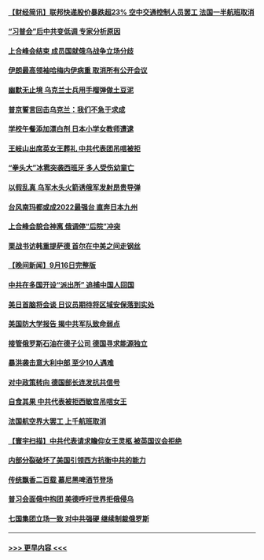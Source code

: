 #### [【财经简讯】联邦快递股价暴跌超23%  空中交通控制人员罢工 法国一半航班取消](../pages/prog202/a103530675.md?t=09180201) 
#### [“习普会”后中共变低调  专家分析原因](../pages/prog202/a103530673.md?t=09180201) 
#### [上合峰会结束 成员国就俄乌战争立场分歧](../pages/prog202/a103530669.md?t=09180201) 
#### [伊朗最高领袖哈梅内伊病重 取消所有公开会议](../pages/prog202/a103529705.md?t=09180201) 
#### [幽默无止境 乌克兰士兵用手榴弹做土豆泥](../pages/prog202/a103530592.md?t=09180201) 
#### [普京誓言回击乌克兰：我们不急于求成](../pages/prog202/a103530596.md?t=09180201) 
#### [学校午餐添加漂白剂 日本小学女教师遭逮](../pages/prog202/a103530573.md?t=09180201) 
#### [王岐山出席英女王葬礼 中共代表团吊唁被拒](../pages/prog202/a103530540.md?t=09180201) 
#### [“拳头大”冰雹突袭西班牙 多人受伤幼童亡](../pages/prog202/a103530551.md?t=09180201) 
#### [以假乱真 乌军木头火箭诱俄军发射昂贵导弹](../pages/prog202/a103530546.md?t=09180201) 
#### [台风南玛都或成2022最强台 直奔日本九州](../pages/prog202/a103530533.md?t=09180201) 
#### [上合峰会貌合神离 俄调停“后院”冲突](../pages/prog202/a103530513.md?t=09180201) 
#### [栗战书访韩重提萨德 首尔在中美之间走钢丝](../pages/prog202/a103530440.md?t=09180201) 
#### [【晚间新闻】9月16日完整版](../pages/prog202/a103530407.md?t=09180201) 
#### [中共在多国开设“派出所” 追捕中国人回国](../pages/prog202/a103530419.md?t=09180201) 
#### [美日首脑将会谈 日议员期待将区域安保落到实处](../pages/prog202/a103530290.md?t=09180201) 
#### [美国防大学报告 揭中共军队致命弱点](../pages/prog202/a103530288.md?t=09180201) 
#### [接管俄罗斯石油在德子公司 德国寻求能源独立](../pages/prog202/a103530283.md?t=09180201) 
#### [暴洪袭击意大利中部 至少10人遇难](../pages/prog202/a103530281.md?t=09180201) 
#### [对中政策转向 德国部长连发抗共信号](../pages/prog202/a103530279.md?t=09180201) 
#### [自食其果 中共代表被拒西敏宫吊唁女王](../pages/prog202/a103530277.md?t=09180201) 
#### [法国航空界大罢工 上千航班取消](../pages/prog202/a103530225.md?t=09180201) 
#### [【寰宇扫描】中共代表请求瞻仰女王灵柩 被英国议会拒绝](../pages/prog202/a103530138.md?t=09180201) 
#### [内部分裂破坏了美国引领西方抗衡中共的能力](../pages/prog202/a103530125.md?t=09180201) 
#### [传统飘香二百载 慕尼黑啤酒节登场](../pages/prog202/a103530045.md?t=09180201) 
#### [普习会面俄中抱团 美德呼吁世界拒俄侵乌](../pages/prog202/a103530067.md?t=09180201) 
#### [七国集团立场一致 对中共强硬 继续制裁俄罗斯](../pages/prog202/a103530031.md?t=09180201) 

----
#### [ >>> 更早内容 <<< ](../indexes/prog202-earlier.md)
